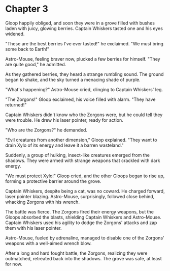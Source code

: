 # Chapter 3

Gloop happily obliged, and soon they were in a grove filled with bushes laden with juicy, glowing berries. Captain Whiskers tasted one and his eyes widened.

"These are the best berries I've ever tasted!" he exclaimed. "We must bring some back to Earth!"

Astro-Mouse, feeling braver now, plucked a few berries for himself. "They are quite good," he admitted.

As they gathered berries, they heard a strange rumbling sound. The ground began to shake, and the sky turned a menacing shade of purple.

"What's happening?" Astro-Mouse cried, clinging to Captain Whiskers' leg.

"The Zorgons!" Gloop exclaimed, his voice filled with alarm. "They have returned!"

Captain Whiskers didn't know who the Zorgons were, but he could tell they were trouble. He drew his laser pointer, ready for action.

"Who are the Zorgons?" he demanded.

"Evil creatures from another dimension," Gloop explained. "They want to drain Xylo of its energy and leave it a barren wasteland."

Suddenly, a group of hulking, insect-like creatures emerged from the shadows. They were armed with strange weapons that crackled with dark energy.

"We must protect Xylo!" Gloop cried, and the other Gloops began to rise up, forming a protective barrier around the grove.

Captain Whiskers, despite being a cat, was no coward. He charged forward, laser pointer blazing. Astro-Mouse, surprisingly, followed close behind, whacking Zorgons with his wrench.

The battle was fierce. The Zorgons fired their energy weapons, but the Gloops absorbed the blasts, shielding Captain Whiskers and Astro-Mouse. Captain Whiskers used his agility to dodge the Zorgons' attacks and zap them with his laser pointer.

Astro-Mouse, fueled by adrenaline, managed to disable one of the Zorgons' weapons with a well-aimed wrench blow.

After a long and hard fought battle, the Zorgons, realizing they were outmatched, retreated back into the shadows. The grove was safe, at least for now.

